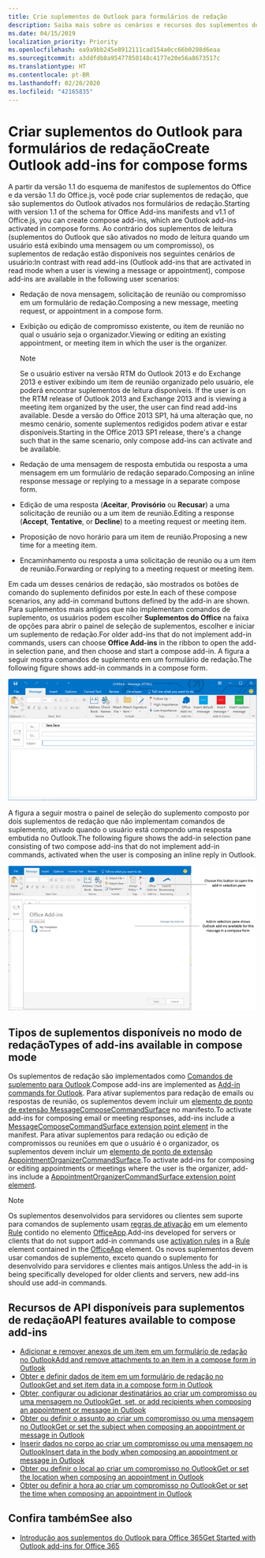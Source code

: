 ```yaml
---
title: Crie suplementos do Outlook para formulários de redação
description: Saiba mais sobre os cenários e recursos dos suplementos do Outlook nos formulários de redação.
ms.date: 04/15/2019
localization_priority: Priority
ms.openlocfilehash: ea9a9bb245e8912111cad154a0cc66b0288d6eaa
ms.sourcegitcommit: a3ddfdb8a95477850148c4177e20e56a8673517c
ms.translationtype: HT
ms.contentlocale: pt-BR
ms.lasthandoff: 02/20/2020
ms.locfileid: "42165835"
---
```

# <a name="create-outlook-add-ins-for-compose-forms"></a><span data-ttu-id="b4830-103">Criar suplementos do Outlook para formulários de redação</span><span class="sxs-lookup"><span data-stu-id="b4830-103">Create Outlook add-ins for compose forms</span></span>

<span data-ttu-id="b4830-104">A partir da versão 1.1 do esquema de manifestos de suplementos do Office e da versão 1.1 do Office.js, você pode criar suplementos de redação, que são suplementos do Outlook ativados nos formulários de redação.</span><span class="sxs-lookup"><span data-stu-id="b4830-104">Starting with version 1.1 of the schema for Office Add-ins manifests and v1.1 of Office.js, you can create compose add-ins, which are Outlook add-ins activated in compose forms.</span></span> <span data-ttu-id="b4830-105">Ao contrário dos suplementos de leitura (suplementos do Outlook que são ativados no modo de leitura quando um usuário está exibindo uma mensagem ou um compromisso), os suplementos de redação estão disponíveis nos seguintes cenários de usuário:</span><span class="sxs-lookup"><span data-stu-id="b4830-105">In contrast with read add-ins (Outlook add-ins that are activated in read mode when a user is viewing a message or appointment), compose add-ins are available in the following user scenarios:</span></span>

- <span data-ttu-id="b4830-106">Redação de nova mensagem, solicitação de reunião ou compromisso em um formulário de redação.</span><span class="sxs-lookup"><span data-stu-id="b4830-106">Composing a new message, meeting request, or appointment in a compose form.</span></span>

- <span data-ttu-id="b4830-107">Exibição ou edição de compromisso existente, ou item de reunião no qual o usuário seja o organizador.</span><span class="sxs-lookup"><span data-stu-id="b4830-107">Viewing or editing an existing appointment, or meeting item in which the user is the organizer.</span></span>
    
   > [!NOTE]
   > <span data-ttu-id="b4830-108">Se o usuário estiver na versão RTM do Outlook 2013 e do Exchange 2013 e estiver exibindo um item de reunião organizado pelo usuário, ele poderá encontrar suplementos de leitura disponíveis.
</span><span class="sxs-lookup"><span data-stu-id="b4830-108">If the user is on the RTM release of Outlook 2013 and Exchange 2013 and is viewing a meeting item organized by the user, the user can find read add-ins available.</span></span> <span data-ttu-id="b4830-109">Desde a versão do Office 2013 SP1, há uma alteração que, no mesmo cenário, somente suplementos redigidos podem ativar e estar disponíveis.</span><span class="sxs-lookup"><span data-stu-id="b4830-109">Starting in the Office 2013 SP1 release, there's a change such that in the same scenario, only compose add-ins can activate and be available.</span></span>

- <span data-ttu-id="b4830-110">Redação de uma mensagem de resposta embutida ou resposta a uma mensagem em um formulário de redação separado.</span><span class="sxs-lookup"><span data-stu-id="b4830-110">Composing an inline response message or replying to a message in a separate compose form.</span></span>

- <span data-ttu-id="b4830-111">Edição de uma resposta (**Aceitar**, **Provisório** ou **Recusar**) a uma solicitação de reunião ou a um item de reunião.</span><span class="sxs-lookup"><span data-stu-id="b4830-111">Editing a response (**Accept**, **Tentative**, or **Decline**) to a meeting request or meeting item.</span></span>

- <span data-ttu-id="b4830-112">Proposição de novo horário para um item de reunião.</span><span class="sxs-lookup"><span data-stu-id="b4830-112">Proposing a new time for a meeting item.</span></span>

- <span data-ttu-id="b4830-113">Encaminhamento ou resposta a uma solicitação de reunião ou a um item de reunião.</span><span class="sxs-lookup"><span data-stu-id="b4830-113">Forwarding or replying to a meeting request or meeting item.</span></span>

<span data-ttu-id="b4830-114">Em cada um desses cenários de redação, são mostrados os botões de comando do suplemento definidos por este.</span><span class="sxs-lookup"><span data-stu-id="b4830-114">In each of these compose scenarios, any add-in command buttons defined by the add-in are shown.</span></span> <span data-ttu-id="b4830-115">Para suplementos mais antigos que não implementam comandos de suplemento, os usuários podem escolher **Suplementos do Office** na faixa de opções para abrir o painel de seleção de suplementos, escolher e iniciar um suplemento de redação.</span><span class="sxs-lookup"><span data-stu-id="b4830-115">For older add-ins that do not implement add-in commands, users can choose **Office Add-ins** in the ribbon to open the add-in selection pane, and then choose and start a compose add-in.</span></span> <span data-ttu-id="b4830-116">A figura a seguir mostra comandos de suplemento em um formulário de redação.</span><span class="sxs-lookup"><span data-stu-id="b4830-116">The following figure shows add-in commands in a compose form.</span></span>

![Mostra um fomulário de criação do Outlook com comandos de suplementos.](../images/compose-form-commands.png)

<span data-ttu-id="b4830-118">A figura a seguir mostra o painel de seleção do suplemento composto por dois suplementos de redação que não implementam comandos de suplemento, ativado quando o usuário está compondo uma resposta embutida no Outlook.</span><span class="sxs-lookup"><span data-stu-id="b4830-118">The following figure shows the add-in selection pane consisting of two compose add-ins that do not implement add-in commands, activated when the user is composing an inline reply in Outlook.</span></span>

![Aplicativo de email Modelos ativado para item redigido](../images/templates-app-selection.png)

## <a name="types-of-add-ins-available-in-compose-mode"></a><span data-ttu-id="b4830-120">Tipos de suplementos disponíveis no modo de redação</span><span class="sxs-lookup"><span data-stu-id="b4830-120">Types of add-ins available in compose mode</span></span>

<span data-ttu-id="b4830-121">Os suplementos de redação são implementados como [Comandos de suplemento para Outlook](add-in-commands-for-outlook.md).</span><span class="sxs-lookup"><span data-stu-id="b4830-121">Compose add-ins are implemented as [Add-in commands for Outlook](add-in-commands-for-outlook.md).</span></span> <span data-ttu-id="b4830-122">Para ativar suplementos para redação de emails ou respostas de reunião, os suplementos devem incluir um [elemento de ponto de extensão MessageComposeCommandSurface](../reference/manifest/extensionpoint.md#messagecomposecommandsurface) no manifesto.</span><span class="sxs-lookup"><span data-stu-id="b4830-122">To activate add-ins for composing email or meeting responses, add-ins include a [MessageComposeCommandSurface extension point element](../reference/manifest/extensionpoint.md#messagecomposecommandsurface) in the manifest.</span></span> <span data-ttu-id="b4830-123">Para ativar suplementos para redação ou edição de compromissos ou reuniões em que o usuário é o organizador, os suplementos devem incluir um [elemento de ponto de extensão AppointmentOrganizerCommandSurface](../reference/manifest/extensionpoint.md#appointmentorganizercommandsurface).</span><span class="sxs-lookup"><span data-stu-id="b4830-123">To activate add-ins for composing or editing appointments or meetings where the user is the organizer, add-ins include a [AppointmentOrganizerCommandSurface extension point element](../reference/manifest/extensionpoint.md#appointmentorganizercommandsurface).</span></span>

> [!NOTE]
> <span data-ttu-id="b4830-124">Os suplementos desenvolvidos para servidores ou clientes sem suporte para comandos de suplemento usam [regras de ativação](activation-rules.md) em um elemento [Rule](../reference/manifest/rule.md) contido no elemento [OfficeApp](../reference/manifest/officeapp.md).</span><span class="sxs-lookup"><span data-stu-id="b4830-124">Add-ins developed for servers or clients that do not support add-in commands use [activation rules](activation-rules.md) in a [Rule](../reference/manifest/rule.md) element contained in the [OfficeApp](../reference/manifest/officeapp.md) element.</span></span> <span data-ttu-id="b4830-125">Os novos suplementos devem usar comandos de suplemento, exceto quando o suplemento for desenvolvido para servidores e clientes mais antigos.</span><span class="sxs-lookup"><span data-stu-id="b4830-125">Unless the add-in is being specifically developed for older clients and servers, new add-ins should use add-in commands.</span></span>

## <a name="api-features-available-to-compose-add-ins"></a><span data-ttu-id="b4830-126">Recursos de API disponíveis para suplementos de redação</span><span class="sxs-lookup"><span data-stu-id="b4830-126">API features available to compose add-ins</span></span>

- [<span data-ttu-id="b4830-127">Adicionar e remover anexos de um item em um formulário de redação no Outlook</span><span class="sxs-lookup"><span data-stu-id="b4830-127">Add and remove attachments to an item in a compose form in Outlook</span></span>](add-and-remove-attachments-to-an-item-in-a-compose-form.md)
- [<span data-ttu-id="b4830-128">Obter e definir dados de item em um formulário de redação no Outlook</span><span class="sxs-lookup"><span data-stu-id="b4830-128">Get and set item data in a compose form in Outlook</span></span>](get-and-set-item-data-in-a-compose-form.md)
- [<span data-ttu-id="b4830-129">Obter, configurar ou adicionar destinatários ao criar um compromisso ou uma mensagem no Outlook</span><span class="sxs-lookup"><span data-stu-id="b4830-129">Get, set, or add recipients when composing an appointment or message in Outlook</span></span>](get-set-or-add-recipients.md)
- [<span data-ttu-id="b4830-130">Obter ou definir o assunto ao criar um compromisso ou uma mensagem no Outlook</span><span class="sxs-lookup"><span data-stu-id="b4830-130">Get or set the subject when composing an appointment or message in Outlook</span></span>](get-or-set-the-subject.md)
- [<span data-ttu-id="b4830-131">Inserir dados no corpo ao criar um compromisso ou uma mensagem no Outlook</span><span class="sxs-lookup"><span data-stu-id="b4830-131">Insert data in the body when composing an appointment or message in Outlook</span></span>](insert-data-in-the-body.md)
- [<span data-ttu-id="b4830-132">Obter ou definir o local ao criar um compromisso no Outlook</span><span class="sxs-lookup"><span data-stu-id="b4830-132">Get or set the location when composing an appointment in Outlook</span></span>](get-or-set-the-location-of-an-appointment.md)
- [<span data-ttu-id="b4830-133">Obter ou definir a hora ao criar um compromisso no Outlook</span><span class="sxs-lookup"><span data-stu-id="b4830-133">Get or set the time when composing an appointment in Outlook</span></span>](get-or-set-the-time-of-an-appointment.md)

## <a name="see-also"></a><span data-ttu-id="b4830-134">Confira também</span><span class="sxs-lookup"><span data-stu-id="b4830-134">See also</span></span>

- [<span data-ttu-id="b4830-135">Introdução aos suplementos do Outlook para Office 365</span><span class="sxs-lookup"><span data-stu-id="b4830-135">Get Started with Outlook add-ins for Office 365</span></span>](../quickstarts/outlook-quickstart.md)

